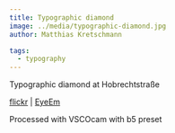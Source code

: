 ```yaml
---
title: Typographic diamond
image: ../media/typographic-diamond.jpg
author: Matthias Kretschmann

tags:
  - typography
---
```


Typographic diamond at Hobrechtstraße

[flickr](https://www.flickr.com/photos/krema/13229327324/) | [EyeEm](http://www.eyeem.com/p/32659836)

Processed with VSCOcam with b5 preset
